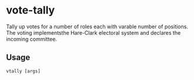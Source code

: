 # vote-tally

Tally up votes for a number of roles each with varable number of positions. The voting implementsthe Hare-Clark electoral
system and declares the incoming committee.

## Usage

`vtally [args]`
